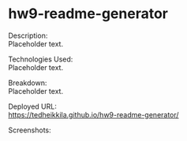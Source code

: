 # hw9-readme-generator

Description:
<br>
Placeholder text.
<br>

Technologies Used:
<br>
Placeholder text.
<br>

Breakdown:
<br>
Placeholder text.
<br>

Deployed URL:
<br>
https://tedheikkila.github.io/hw9-readme-generator/
<br>

Screenshots:
<br>